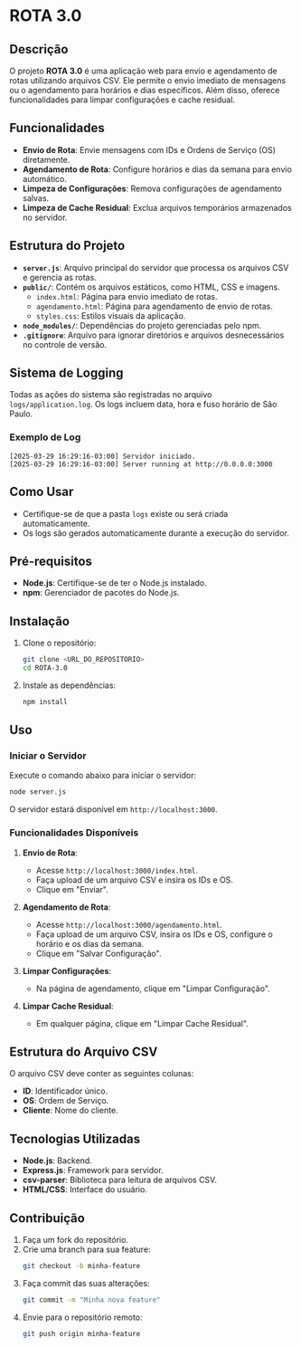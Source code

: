 # ROTA 3.0

## Descrição

O projeto **ROTA 3.0** é uma aplicação web para envio e agendamento de rotas utilizando arquivos CSV. Ele permite o envio imediato de mensagens ou o agendamento para horários e dias específicos. Além disso, oferece funcionalidades para limpar configurações e cache residual.

## Funcionalidades

- **Envio de Rota**: Envie mensagens com IDs e Ordens de Serviço (OS) diretamente.
- **Agendamento de Rota**: Configure horários e dias da semana para envio automático.
- **Limpeza de Configurações**: Remova configurações de agendamento salvas.
- **Limpeza de Cache Residual**: Exclua arquivos temporários armazenados no servidor.

## Estrutura do Projeto

- **`server.js`**: Arquivo principal do servidor que processa os arquivos CSV e gerencia as rotas.
- **`public/`**: Contém os arquivos estáticos, como HTML, CSS e imagens.
  - `index.html`: Página para envio imediato de rotas.
  - `agendamento.html`: Página para agendamento de envio de rotas.
  - `styles.css`: Estilos visuais da aplicação.
- **`node_modules/`**: Dependências do projeto gerenciadas pelo npm.
- **`.gitignore`**: Arquivo para ignorar diretórios e arquivos desnecessários no controle de versão.

## Sistema de Logging

Todas as ações do sistema são registradas no arquivo `logs/application.log`. Os logs incluem data, hora e fuso horário de São Paulo.

### Exemplo de Log
```
[2025-03-29 16:29:16-03:00] Servidor iniciado.
[2025-03-29 16:29:16-03:00] Server running at http://0.0.0.0:3000
```

## Como Usar
- Certifique-se de que a pasta `logs` existe ou será criada automaticamente.
- Os logs são gerados automaticamente durante a execução do servidor.

## Pré-requisitos

- **Node.js**: Certifique-se de ter o Node.js instalado.
- **npm**: Gerenciador de pacotes do Node.js.

## Instalação

1. Clone o repositório:
   ```bash
   git clone <URL_DO_REPOSITORIO>
   cd ROTA-3.0
   ```

2. Instale as dependências:
   ```bash
   npm install
   ```

## Uso

### Iniciar o Servidor

Execute o comando abaixo para iniciar o servidor:
```bash
node server.js
```

O servidor estará disponível em `http://localhost:3000`.

### Funcionalidades Disponíveis

1. **Envio de Rota**:
   - Acesse `http://localhost:3000/index.html`.
   - Faça upload de um arquivo CSV e insira os IDs e OS.
   - Clique em "Enviar".

2. **Agendamento de Rota**:
   - Acesse `http://localhost:3000/agendamento.html`.
   - Faça upload de um arquivo CSV, insira os IDs e OS, configure o horário e os dias da semana.
   - Clique em "Salvar Configuração".

3. **Limpar Configurações**:
   - Na página de agendamento, clique em "Limpar Configuração".

4. **Limpar Cache Residual**:
   - Em qualquer página, clique em "Limpar Cache Residual".

## Estrutura do Arquivo CSV

O arquivo CSV deve conter as seguintes colunas:
- **ID**: Identificador único.
- **OS**: Ordem de Serviço.
- **Cliente**: Nome do cliente.

## Tecnologias Utilizadas

- **Node.js**: Backend.
- **Express.js**: Framework para servidor.
- **csv-parser**: Biblioteca para leitura de arquivos CSV.
- **HTML/CSS**: Interface do usuário.

## Contribuição

1. Faça um fork do repositório.
2. Crie uma branch para sua feature:
   ```bash
   git checkout -b minha-feature
   ```
3. Faça commit das suas alterações:
   ```bash
   git commit -m "Minha nova feature"
   ```
4. Envie para o repositório remoto:
   ```bash
   git push origin minha-feature
   ```